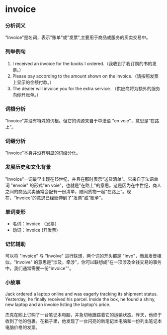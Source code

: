 # invoice

### 分析词义

  

"Invoice"是名词，表示"账单"或"发票",主要用于商品或服务的买卖交易中。

  

### 列举例句

  

1.  I received an invoice for the books I ordered.（我收到了我订购的书的发票。）
2.  Please pay according to the amount shown on the invoice.（请按照发票上显示的金额付款。）
3.  The dealer will invoice you for the extra service. （供应商将为额外的服务向你开账单。）

  

### 词根分析

  

"Invoice"并没有特殊的词根。但它的词源来自于中法语 "en voie"，意思是“在路上”。

  

### 词缀分析

  

"Invoice"本身并没有明显的词缀分化。

  

### 发展历史和文化背景

  

"Invoice"一词最早出现在15世纪，并且在那时表示“送货清单”。它来自于法语单词 "envoie" 的形式"en voie"，也就是"在路上"的意思。这是因为在中世纪，商人之间的商品买卖通常会配有一份清单，随同货物一起"在路上"。现在，“Invoice”的意思已经延伸到了“发票”或“账单”。

  

### 单词变形

  

*   名词：Invoice （发票）
*   动词：Invoice (开发票)

  

### 记忆辅助

  

可以将 "Invoice" 与 "Involve" 进行联想，两个词的开头都是 "Invo"，而且发音相似。"Involve" 的意思是"涉及，牵涉"，你可以联想成"在一项涉及金钱交易的事务中，我们通常需要一份"invoice""。

  

### 小故事

  

Jack ordered a laptop online and was eagerly tracking its shipment status. Yesterday, he finally received his parcel. Inside the box, he found a shiny, new laptop and an invoice listing the laptop's price.

  

杰克在网上订购了一台笔记本电脑，并急切地跟踪着它的运输状态。昨天，他终于收到了他的包裹。在箱子里，他发现了一台闪亮的新笔记本电脑和一份列出笔记本电脑价格的发票。
